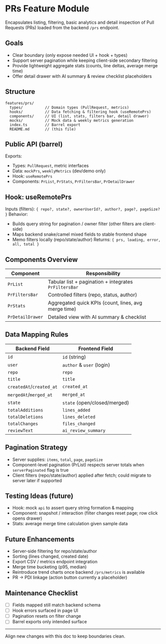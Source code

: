 # PRs Feature Module

Encapsulates listing, filtering, basic analytics and detail inspection of Pull Requests (PRs) loaded from the backend `/prs` endpoint.

## Goals

- Clear boundary (only expose needed UI + hook + types)
- Support server pagination while keeping client-side secondary filtering
- Provide lightweight aggregate stats (counts, line deltas, average merge time)
- Offer detail drawer with AI summary & review checklist placeholders

## Structure

```
features/prs/
  types/          // Domain types (PullRequest, metrics)
  hooks/          // Data fetching & filtering hook (useRemotePrs)
  components/     // UI (list, stats, filters bar, detail drawer)
  mocks/          // Mock data & weekly metrics generation
  index.ts        // Barrel export
  README.md       // (this file)
```

## Public API (barrel)

Exports:

- Types: `PullRequest`, metric interfaces
- Data: `mockPrs`, `weeklyMetrics` (dev/demo only)
- Hook: `useRemotePrs`
- Components: `PrList`, `PrStats`, `PrFiltersBar`, `PrDetailDrawer`

## Hook: useRemotePrs

Inputs (filters): `{ repo?, state?, ownerUserId?, author?, page?, pageSize? }`
Behavior:

- Builds query string for pagination / owner filter (other filters are client-side)
- Maps backend snake/camel mixed fields to stable frontend shape
- Memo filters locally (repo/state/author)
  Returns: `{ prs, loading, error, all, total }`

## Components Overview

| Component        | Responsibility                                        |
| ---------------- | ----------------------------------------------------- |
| `PrList`         | Tabular list + pagination + integrates `PrFiltersBar` |
| `PrFiltersBar`   | Controlled filters (repo, status, author)             |
| `PrStats`        | Aggregated quick KPIs (count, lines, avg merge time)  |
| `PrDetailDrawer` | Detailed view with AI summary & checklist             |

## Data Mapping Rules

| Backend Field            | Frontend Field               |
| ------------------------ | ---------------------------- |
| `id`                     | `id` (string)                |
| `user`                   | `author` & `user` (login)    |
| `repo`                   | `repo`                       |
| `title`                  | `title`                      |
| `createdAt`/`created_at` | `created_at`                 |
| `mergedAt`/`merged_at`   | `merged_at`                  |
| `state`                  | `state` (open/closed/merged) |
| `totalAdditions`         | `lines_added`                |
| `totalDeletions`         | `lines_deleted`              |
| `totalChanges`           | `files_changed`              |
| `reviewText`             | `ai_review_summary`          |

## Pagination Strategy

- Server supplies: `items`, `total`, `page`, `pageSize`
- Component-level pagination (PrList) respects server totals when `serverPaginated` flag is true
- Client filters (repo/state/author) applied after fetch; could migrate to server later if supported

## Testing Ideas (future)

- Hook: mock `api` to assert query string formation & mapping
- Component: snapshot / interaction (filter changes reset page; row click opens drawer)
- Stats: average merge time calculation given sample data

## Future Enhancements

- Server-side filtering for repo/state/author
- Sorting (lines changed, created date)
- Export CSV / metrics endpoint integration
- Merge time bucketing (p95, median)
- Reintroduce trend charts once backend `/prs/metrics` is available
- PR → PDI linkage (action button currently a placeholder)

## Maintenance Checklist

- [ ] Fields mapped still match backend schema
- [ ] Hook errors surfaced in page UI
- [ ] Pagination resets on filter change
- [ ] Barrel exports only intended surface

---

Align new changes with this doc to keep boundaries clean.
